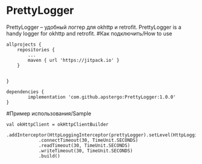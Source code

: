 # PrettyLogger
PrettyLogger – удобный логгер для okhttp и retrofit. 
PrettyLogger is a handy logger for okhttp and retrofit.
#Как подключить/How to use
```
allprojects {
	repositories {
		...
		maven { url 'https://jitpack.io' }
	}


}

dependencies {
        implementation 'com.github.apstergo:PrettyLogger:1.0.0'
}
```
#Пример использования/Sample

```
val okHttpClient = okHttpClientBuilder
            .addInterceptor(HttpLoggingInterceptor(prettyLogger).setLevel(HttpLoggingInterceptor.Level.BODY))
            .connectTimeout(30, TimeUnit.SECONDS)
            .readTimeout(30, TimeUnit.SECONDS)
            .writeTimeout(30, TimeUnit.SECONDS)
            .build()
 ```
 
